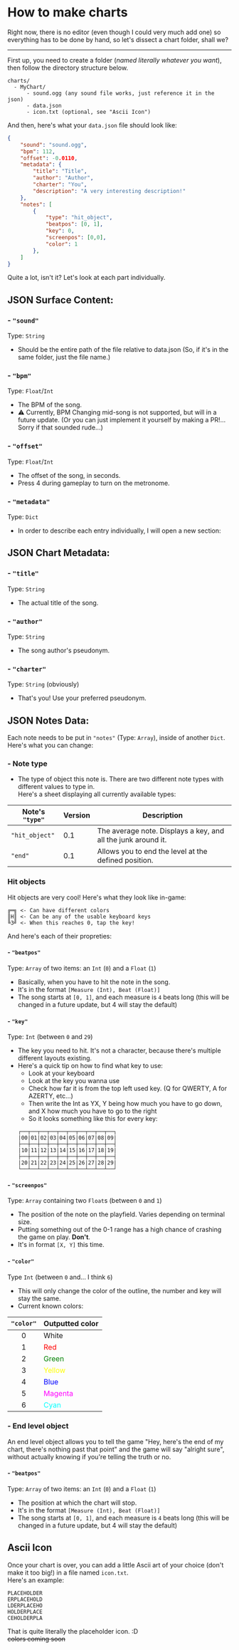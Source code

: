 # How to make charts

Right now, there is no editor (even though I could very much add one) so everything has to be done by hand, so let's dissect a chart folder, shall we?

------

First up, you need to create a folder (*named literally whatever you want*), then follow the directory structure below.<br/>
```
charts/
  - MyChart/
      - sound.ogg (any sound file works, just reference it in the json)
      - data.json
      - icon.txt (optional, see "Ascii Icon")
```

And then, here's what your `data.json` file should look like:
```json
{
    "sound": "sound.ogg",
    "bpm": 112,
    "offset": -0.0110,
    "metadata": {
        "title": "Title",
        "author": "Author",
        "charter": "You",
        "description": "A very interesting description!"
    },
    "notes": [
        { 
            "type": "hit_object", 
            "beatpos": [0, 1],       
            "key": 0, 
            "screenpos": [0,0],     
            "color": 1 
        },
    ]
}
```

Quite a lot, isn't it? Let's look at each part individually.

## JSON Surface Content:

### - `"sound"`

Type: `String`
- Should be the entire path of the file relative to data.json (So, if it's in the same folder, just the file name.)


### - `"bpm"`

Type: `Float`/`Int`
- The BPM of the song.
- ⚠ Currently, BPM Changing mid-song is not supported, but will in a future update. (Or you can just implement it yourself by making a PR!... Sorry if that sounded rude...)

### - `"offset"`

Type: `Float`/`Int`
- The offset of the song, in seconds.
- Press 4 during gameplay to turn on the metronome.

### - `"metadata"`

Type: `Dict`
- In order to describe each entry individually, I will open a new section:

## JSON Chart Metadata:

### - `"title"`

Type: `String`
- The actual title of the song.

### - `"author"`

Type: `String` 
- The song author's pseudonym.

### - `"charter"`

Type: `String` (obviously)
- That's you! Use your preferred pseudonym.

## JSON Notes Data:

Each note needs to be put in `"notes"` (Type: `Array`), inside of another `Dict`. Here's what you can change:

### - Note type
- The type of object this note is. There are two different note types with different values to type in.<br/>
Here's a sheet displaying all currently available types:

|Note's `"type"`|Version|Description|
|--|--|--|
|`"hit_object"`|0.1|The average note. Displays a key, and all the junk around it.|
|`"end"`|0.1|Allows you to end the level at the defined position.|

### Hit objects
Hit objects are very cool! Here's what they look like in-game:
```
╔═╗ <- Can have different colors
║H║ <- Can be any of the usable keyboard keys
╚3╝ <- When this reaches 0, tap the key!
```

And here's each of their propreties:

#### - `"beatpos"`

Type: `Array` of two items: an `Int` (`0`) and a `Float` (`1`)
- Basically, when you have to hit the note in the song.
- It's in the format `[Measure (Int), Beat (Float)]`
- The song starts at `[0, 1]`, and each measure is `4` beats long (this will be changed in a future update, but 4 will stay the default)

#### - `"key"`

Type: `Int` (between `0` and `29`)
- The key you need to hit. It's not a character, because there's multiple different layouts existing.
- Here's a quick tip on how to find what key to use:
    - Look at your keyboard
    - Look at the key you wanna use
    - Check how far it is from the top left used key. (Q for QWERTY, A for AZERTY, etc...)
    - Then write the Int as YX, Y being how much you have to go down, and X how much you have to go to the right
    - So it looks something like this for every key:<br/>
    ```
    ┌──┬──┬──┬──┬──┬──┬──┬──┬──┬──┐
    |00|01|02|03|04|05|06|07|08|09|
    ├──┼──┼──┼──┼──┼──┼──┼──┼──┼──┤
    |10|11|12|13|14|15|16|17|18|19|
    ├──┼──┼──┼──┼──┼──┼──┼──┼──┼──┤
    |20|21|22|23|24|25|26|27|28|29|
    └──┴──┴──┴──┴──┴──┴──┴──┴──┴──┘
    ```

#### - `"screenpos"`

Type: `Array` containing two `Float`s (between `0` and `1`)
- The position of the note on the playfield. Varies depending on terminal size.
- Putting something out of the 0-1 range has a high chance of crashing the game on play. **Don't**.
- It's in format `[X, Y]` this time.

#### - `"color"`

Type `Int` (between `0` and... I think `6`)

- This will only change the color of the outline, the number and key will stay the same.
- Current known colors:

|`"color"`|Outputted color|
|:-------:|---------------|
|    0    |White                                        |
|    1    |<span style="color:red">Red</span>           |
|    2    |<span style="color:green">Green</span>       |
|    3    |<span style="color:yellow">Yellow</span>     |
|    4    |<span style="color:blue">Blue</span>         |
|    5    |<span style="color:magenta">Magenta</span>   |
|    6    |<span style="color:cyan">Cyan</span>         |

### - End level object

An end level object allows you to tell the game "Hey, here's the end of my chart, there's nothing past that point" and the game will say "alright sure", without actually knowing if you're telling the truth or no.
#### - `"beatpos"`
Type: `Array` of two items: an `Int` (`0`) and a `Float` (`1`)
- The position at which the chart will stop.
- It's in the format `[Measure (Int), Beat (Float)]`
- The song starts at `[0, 1]`, and each measure is `4` beats long (this will be changed in a future update, but 4 will stay the default)

## Ascii Icon

Once your chart is over, you can add a little Ascii art of your choice (don't make it too big!) in a file named `icon.txt`.<br/>
Here's an example:
```
PLACEHOLDER
ERPLACEHOLD
LDERPLACEHO
HOLDERPLACE
CEHOLDERPLA
```
That is quite literally the placeholder icon. :D<br/>
~~colors coming soon~~